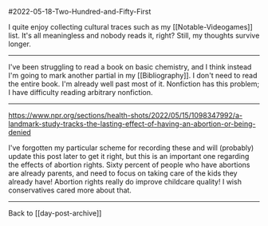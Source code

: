 #2022-05-18-Two-Hundred-and-Fifty-First

I quite enjoy collecting cultural traces such as my [[Notable-Videogames]] list.  It's all meaningless and nobody reads it, right?  Still, my thoughts survive longer.

---
I've been struggling to read a book on basic chemistry, and I think instead I'm going to mark another partial in my [[Bibliography]].  I don't need to read the entire book.  I'm already well past most of it.  Nonfiction has this problem; I have difficulty reading arbitrary nonfiction.

---
https://www.npr.org/sections/health-shots/2022/05/15/1098347992/a-landmark-study-tracks-the-lasting-effect-of-having-an-abortion-or-being-denied

I've forgotten my particular scheme for recording these and will (probably) update this post later to get it right, but this is an important one regarding the effects of abortion rights.  Sixty percent of people who have abortions are already parents, and need to focus on taking care of the kids they already have!  Abortion rights really do improve childcare quality!  I wish conservatives cared more about that.

---
Back to [[day-post-archive]]
